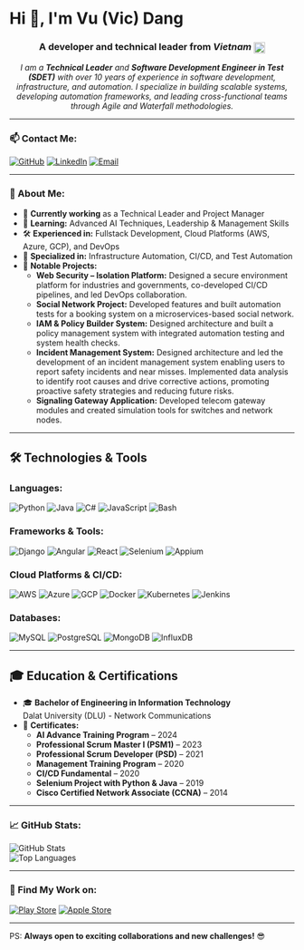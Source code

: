 # Hi 👋, I'm Vu (Vic) Dang

<div align="center">

### A developer and technical leader from _*Vietnam*_ <img src="https://upload.wikimedia.org/wikipedia/commons/2/21/Flag_of_Vietnam.svg" alt="Vietnam Flag" width="20" style="vertical-align: middle;">

<em>I am a <b>Technical Leader</b> and <b>Software Development Engineer in Test (SDET)</b> with over 10 years of experience in software development, infrastructure, and automation. I specialize in building scalable systems, developing automation frameworks, and leading cross-functional teams through Agile and Waterfall methodologies.</em>

</div>

---

### 📫 Contact Me:
[![GitHub](https://img.shields.io/badge/GitHub-000?style=for-the-badge&logo=github)](https://github.com/vicdang) 
[![LinkedIn](https://img.shields.io/badge/LinkedIn-0A66C2?style=for-the-badge&logo=linkedin)](https://www.linkedin.com/in/your-linkedin) 
[![Email](https://img.shields.io/badge/Email-D14836?style=for-the-badge&logo=gmail&logoColor=white)](mailto:vicdang.vn@gmail.com)

---

### 🚀 About Me:

- 🔭 **Currently working** as a Technical Leader and Project Manager  
- 🌱 **Learning:** Advanced AI Techniques, Leadership & Management Skills  
- 🛠 **Experienced in:** Fullstack Development, Cloud Platforms (AWS, Azure, GCP), and DevOps  
- 🧩 **Specialized in:** Infrastructure Automation, CI/CD, and Test Automation  
- 💼 **Notable Projects:**
  - **Web Security – Isolation Platform:** Designed a secure environment platform for industries and governments, co-developed CI/CD pipelines, and led DevOps collaboration.
  - **Social Network Project:** Developed features and built automation tests for a booking system on a microservices-based social network.
  - **IAM & Policy Builder System:** Designed architecture and built a policy management system with integrated automation testing and system health checks.
  - **Incident Management System:** Designed architecture and led the development of an incident management system enabling users to report safety incidents and near misses. Implemented data analysis to identify root causes and drive corrective actions, promoting proactive safety strategies and reducing future risks.
  - **Signaling Gateway Application:** Developed telecom gateway modules and created simulation tools for switches and network nodes.

---

## 🛠 Technologies & Tools

### **Languages:**
![Python](https://img.shields.io/badge/Python-3776AB?style=for-the-badge&logo=python&logoColor=white) 
![Java](https://img.shields.io/badge/Java-007396?style=for-the-badge&logo=java&logoColor=white) 
![C#](https://img.shields.io/badge/C%23-239120?style=for-the-badge&logo=c-sharp&logoColor=white) 
![JavaScript](https://img.shields.io/badge/JavaScript-323330?style=for-the-badge&logo=javascript&logoColor=F7DF1E) 
![Bash](https://img.shields.io/badge/Bash-121011?style=for-the-badge&logo=gnu-bash&logoColor=white)

### **Frameworks & Tools:**
![Django](https://img.shields.io/badge/Django-092E20?style=for-the-badge&logo=django&logoColor=white)
![Angular](https://img.shields.io/badge/Angular-DD0031?style=for-the-badge&logo=angular&logoColor=white)
![React](https://img.shields.io/badge/React-20232A?style=for-the-badge&logo=react&logoColor=61DAFB)
![Selenium](https://img.shields.io/badge/Selenium-43B02A?style=for-the-badge&logo=selenium&logoColor=white)
![Appium](https://img.shields.io/badge/Appium-35A6C4?style=for-the-badge&logo=appium&logoColor=white)

### **Cloud Platforms & CI/CD:**
![AWS](https://img.shields.io/badge/AWS-FF9900?style=for-the-badge&logo=amazonaws&logoColor=black) 
![Azure](https://img.shields.io/badge/Azure-0089D6?style=for-the-badge&logo=microsoft-azure&logoColor=white) 
![GCP](https://img.shields.io/badge/GCP-4285F4?style=for-the-badge&logo=google-cloud&logoColor=white) 
![Docker](https://img.shields.io/badge/Docker-2496ED?style=for-the-badge&logo=docker&logoColor=white) 
![Kubernetes](https://img.shields.io/badge/Kubernetes-326CE5?style=for-the-badge&logo=kubernetes&logoColor=white) 
![Jenkins](https://img.shields.io/badge/Jenkins-D24939?style=for-the-badge&logo=jenkins&logoColor=white)

### **Databases:**
![MySQL](https://img.shields.io/badge/MySQL-4479A1?style=for-the-badge&logo=mysql&logoColor=white)
![PostgreSQL](https://img.shields.io/badge/PostgreSQL-336791?style=for-the-badge&logo=postgresql&logoColor=white)
![MongoDB](https://img.shields.io/badge/MongoDB-47A248?style=for-the-badge&logo=mongodb&logoColor=white)
![InfluxDB](https://img.shields.io/badge/InfluxDB-22ADF6?style=for-the-badge&logo=influxdb&logoColor=white)

---

## 🎓 Education & Certifications

- 🎓 **Bachelor of Engineering in Information Technology**  
  Dalat University (DLU) - Network Communications  
- 🏅 **Certificates:**
  - **AI Advance Training Program** – 2024  
  - **Professional Scrum Master I (PSM1)** – 2023  
  - **Professional Scrum Developer (PSD)** – 2021  
  - **Management Training Program** – 2020  
  - **CI/CD Fundamental** – 2020  
  - **Selenium Project with Python & Java** – 2019  
  - **Cisco Certified Network Associate (CCNA)** – 2014  

---

### 📈 GitHub Stats:
![GitHub Stats](https://github-readme-stats.vercel.app/api?username=vicdang&show_icons=true&theme=dark)  
![Top Languages](https://github-readme-stats.vercel.app/api/top-langs/?username=vicdang&layout=compact&theme=dark)

---

### 📱 Find My Work on:
[![Play Store](https://img.shields.io/badge/Play_Store-3DDC84?style=for-the-badge&logo=google-play&logoColor=white)](https://play.google.com/store) 
[![Apple Store](https://img.shields.io/badge/App_Store-0D96F6?style=for-the-badge&logo=app-store&logoColor=white)](https://apps.apple.com)

---

PS: **Always open to exciting collaborations and new challenges!** 😎
